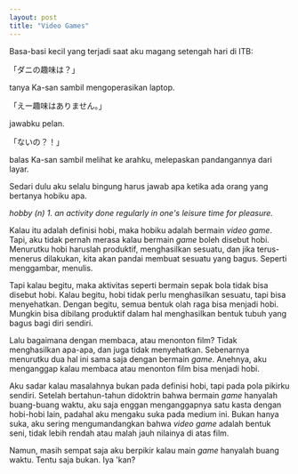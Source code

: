 ```yaml
---
layout: post
title: "Video Games"
---
```


Basa-basi kecil yang terjadi saat aku magang setengah hari di ITB:

「ダニの趣味は？」

tanya Ka-san sambil mengoperasikan laptop.

「えー趣味はありません。」

jawabku pelan.

「ないの？！」

balas Ka-san sambil melihat ke arahku, melepaskan pandangannya dari layar.

Sedari dulu aku selalu bingung harus jawab apa ketika ada orang yang bertanya hobiku apa.

*hobby (n) 1. an activity done regularly in one's leisure time for pleasure.*

Kalau itu adalah definisi hobi, maka hobiku adalah bermain *video game*. Tapi, aku tidak pernah merasa kalau bermain *game* boleh disebut hobi. Menurutku hobi haruslah produktif, menghasilkan sesuatu, dan jika terus-menerus dilakukan, kita akan pandai membuat sesuatu yang bagus. Seperti menggambar, menulis.

Tapi kalau begitu, maka aktivitas seperti bermain sepak bola tidak bisa disebut hobi. Kalau begitu, hobi tidak perlu menghasilkan sesuatu, tapi bisa menyehatkan. Dengan begitu, semua bentuk olah raga bisa menjadi hobi. Mungkin bisa dibilang produktif dalam hal menghasilkan bentuk tubuh yang bagus bagi diri sendiri.

Lalu bagaimana dengan membaca, atau menonton film? Tidak menghasilkan apa-apa, dan juga tidak menyehatkan. Sebenarnya menurutku dua hal ini sama saja dengan bermain *game*. Anehnya, aku menganggap kalau membaca atau menonton film bisa menjadi hobi.

Aku sadar kalau masalahnya bukan pada definisi hobi, tapi pada pola pikirku sendiri. Setelah bertahun-tahun didoktrin bahwa bermain *game* hanyalah buang-buang waktu, aku saja enggan menganggapnya satu kasta dengan hobi-hobi lain, padahal aku mengaku suka pada medium ini. Bukan hanya suka, aku sering mengumandangkan bahwa *video game* adalah bentuk seni, tidak lebih rendah atau malah jauh nilainya di atas film.

Namun, masih sempat saja aku berpikir kalau main *game* hanyalah buang waktu. Tentu saja bukan. Iya 'kan?
